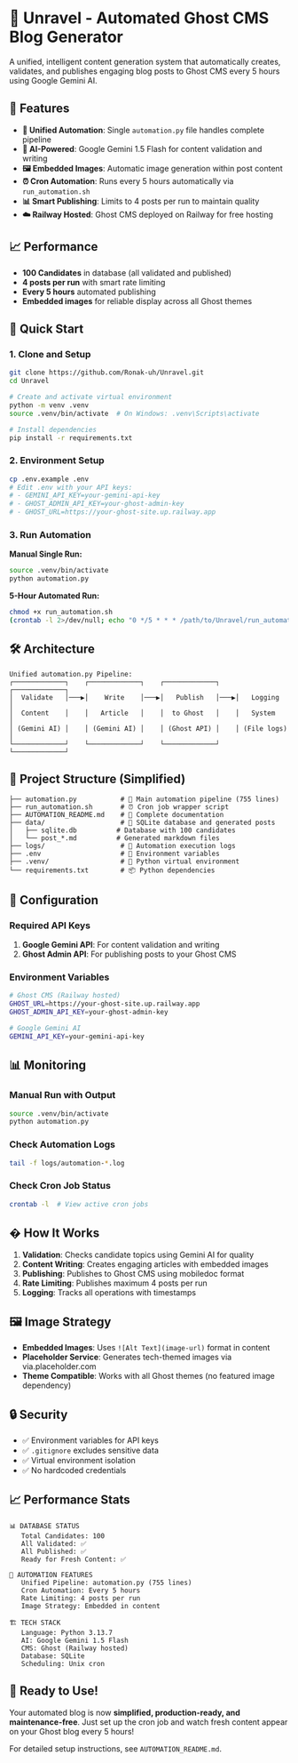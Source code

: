 # 🤖 Unravel - Automated Ghost CMS Blog Generator

A unified, intelligent content generation system that automatically creates, validates, and publishes engaging blog posts to Ghost CMS every 5 hours using Google Gemini AI.

## 🌟 Features

- **🔄 Unified Automation**: Single `automation.py` file handles complete pipeline
- **🤖 AI-Powered**: Google Gemini 1.5 Flash for content validation and writing  
- **🖼️ Embedded Images**: Automatic image generation within post content
- **⏰ Cron Automation**: Runs every 5 hours automatically via `run_automation.sh`
- **📊 Smart Publishing**: Limits to 4 posts per run to maintain quality
- **☁️ Railway Hosted**: Ghost CMS deployed on Railway for free hosting

## 📈 Performance

- **100 Candidates** in database (all validated and published)
- **4 posts per run** with smart rate limiting
- **Every 5 hours** automated publishing  
- **Embedded images** for reliable display across all Ghost themes

## 🚀 Quick Start

### 1. Clone and Setup
```bash
git clone https://github.com/Ronak-uh/Unravel.git
cd Unravel

# Create and activate virtual environment
python -m venv .venv
source .venv/bin/activate  # On Windows: .venv\Scripts\activate

# Install dependencies
pip install -r requirements.txt
```

### 2. Environment Setup
```bash
cp .env.example .env
# Edit .env with your API keys:
# - GEMINI_API_KEY=your-gemini-api-key
# - GHOST_ADMIN_API_KEY=your-ghost-admin-key  
# - GHOST_URL=https://your-ghost-site.up.railway.app
```

### 3. Run Automation

**Manual Single Run:**
```bash
source .venv/bin/activate
python automation.py
```

**5-Hour Automated Run:**
```bash
chmod +x run_automation.sh
(crontab -l 2>/dev/null; echo "0 */5 * * * /path/to/Unravel/run_automation.sh") | crontab -
```

## 🛠️ Architecture

```
Unified automation.py Pipeline:
┌─────────────┐    ┌─────────────┐    ┌─────────────┐    ┌─────────────┐
│  Validate   │───▶│    Write    │───▶│   Publish   │───▶│   Logging   │
│  Content    │    │   Article   │    │  to Ghost   │    │   System    │
│ (Gemini AI) │    │ (Gemini AI) │    │ (Ghost API) │    │ (File logs) │
└─────────────┘    └─────────────┘    └─────────────┘    └─────────────┘
```

## 📂 Project Structure (Simplified)

```
├── automation.py           # 🎯 Main automation pipeline (755 lines)
├── run_automation.sh       # ⏰ Cron job wrapper script
├── AUTOMATION_README.md    # 📖 Complete documentation
├── data/                   # 💾 SQLite database and generated posts
│   ├── sqlite.db          # Database with 100 candidates
│   └── post_*.md          # Generated markdown files
├── logs/                   # 📝 Automation execution logs
├── .env                    # 🔐 Environment variables
├── .venv/                  # 🐍 Python virtual environment
└── requirements.txt        # 📦 Python dependencies
```

## 🔧 Configuration

### Required API Keys

1. **Google Gemini API**: For content validation and writing
2. **Ghost Admin API**: For publishing posts to your Ghost CMS

### Environment Variables

```bash
# Ghost CMS (Railway hosted)
GHOST_URL=https://your-ghost-site.up.railway.app
GHOST_ADMIN_API_KEY=your-ghost-admin-key

# Google Gemini AI
GEMINI_API_KEY=your-gemini-api-key
```

## 📊 Monitoring

### Manual Run with Output
```bash
source .venv/bin/activate
python automation.py
```

### Check Automation Logs
```bash
tail -f logs/automation-*.log
```

### Check Cron Job Status
```bash
crontab -l  # View active cron jobs
```

## � How It Works

1. **Validation**: Checks candidate topics using Gemini AI for quality
2. **Content Writing**: Creates engaging articles with embedded images
3. **Publishing**: Publishes to Ghost CMS using mobiledoc format
4. **Rate Limiting**: Publishes maximum 4 posts per run
5. **Logging**: Tracks all operations with timestamps

## 🖼️ Image Strategy

- **Embedded Images**: Uses `![Alt Text](image-url)` format in content
- **Placeholder Service**: Generates tech-themed images via via.placeholder.com
- **Theme Compatible**: Works with all Ghost themes (no featured image dependency)

## 🔒 Security

- ✅ Environment variables for API keys
- ✅ `.gitignore` excludes sensitive data  
- ✅ Virtual environment isolation
- ✅ No hardcoded credentials

## 📈 Performance Stats

```
📊 DATABASE STATUS
   Total Candidates: 100
   All Validated: ✅
   All Published: ✅
   Ready for Fresh Content: ✅

🤖 AUTOMATION FEATURES
   Unified Pipeline: automation.py (755 lines)
   Cron Automation: Every 5 hours
   Rate Limiting: 4 posts per run
   Image Strategy: Embedded in content
   
🏗️ TECH STACK
   Language: Python 3.13.7
   AI: Google Gemini 1.5 Flash
   CMS: Ghost (Railway hosted)
   Database: SQLite
   Scheduling: Unix cron
```

## 🎉 Ready to Use!

Your automated blog is now **simplified, production-ready, and maintenance-free**. Just set up the cron job and watch fresh content appear on your Ghost blog every 5 hours!

For detailed setup instructions, see `AUTOMATION_README.md`.
